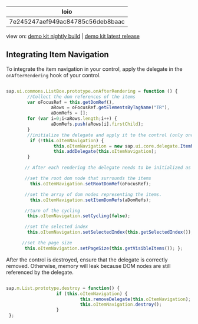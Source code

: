 <!-- loio7e245247aef949ac84785c56deb8baac -->

| loio |
| -----|
| 7e245247aef949ac84785c56deb8baac |

<div id="loio">

view on: [demo kit nightly build](https://openui5nightly.hana.ondemand.com/#/topic/7e245247aef949ac84785c56deb8baac) | [demo kit latest release](https://openui5.hana.ondemand.com/#/topic/7e245247aef949ac84785c56deb8baac)</div>

## Integrating Item Navigation

To integrate the item navigation in your control, apply the delegate in the `onAfterRendering` hook of your control.

```js

sap.ui.commons.ListBox.prototype.onAfterRendering = function () {
        //Collect the dom references of the items
        var oFocusRef = this.getDomRef(),
                 aRows = oFocusRef.getElementsByTagName("TR"),
                 aDomRefs = [];
        for (var i=0;i<aRows.length;i++) {
                 aDomRefs.push(aRows[i].firstChild);
        }
        //initialize the delegate and apply it to the control (only once)
         if (!this.oItemNavigation) {
                  this.oItemNavigation = new sap.ui.core.delegate.ItemNavigation();
                  this.addDelegate(this.oItemNavigation);
        }

       // After each rendering the delegate needs to be initialized as well.

       //set the root dom node that surrounds the items
         this.oItemNavigation.setRootDomRef(oFocusRef);

       //set the array of dom nodes representing the items.
         this.oItemNavigation.setItemDomRefs(aDomRefs);

       //turn of the cycling
        this.oItemNavigation.setCycling(false);

       //set the selected index
        this.oItemNavigation.setSelectedIndex(this.getSelectedIndex());

      //set the page size
       this.oItemNavigation.setPageSize(this.getVisibleItems()); };
```

After the control is destroyed, ensure that the delegate is correctly removed. Otherwise, memory will leak because DOM nodes are still referenced by the delegate.

```js

sap.m.List.prototype.destroy = function() {
                   if (this.oItemNavigation) {
                            this.removeDelegate(this.oItemNavigation);
                            this.oItemNavigation.destroy();
                   }
 }; 
```

